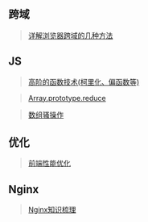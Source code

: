 ## 跨域
> [详解浏览器跨域的几种方法](https://zhuanlan.zhihu.com/p/159060398)

## JS
> [高阶的函数技术(柯里化、偏函数等)](https://juejin.cn/post/6892886272377880583)

> [Array.prototype.reduce](https://juejin.cn/post/6916087983808626701#heading-16)

> [数组骚操作](https://juejin.cn/post/6854818587820736526#heading-2)

## 优化
> [前端性能优化](https://juejin.cn/post/6892994632968306702#heading-26)

## Nginx
> [Nginx知识梳理](https://juejin.cn/post/6914160814152744973)